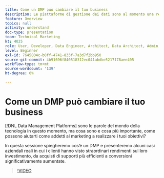 ```yaml
---
title: Come un DMP può cambiare il tuo business
description: Le piattaforme di gestione dei dati sono al momento una realtà tecnologica, ma cosa sono e cosa più importante, come possono aiutarti in quanto esperti di marketing a raggiungere i tuoi obiettivi? In questa sessione spiegheremo cos’è un DMP e presenteremo alcuni casi aziendali reali in cui i clienti hanno visto straordinari rendimenti sul loro investimento, da acquisti di supporti più efficienti a conversioni significativamente aumentate.
feature: Overview
topics: null
activity: understand
doc-type: presentation
team: Technical Marketing
kt: 4025
role: User, Developer, Data Engineer, Architect, Data Architect, Admin, Leader
level: Beginner
exl-id: 7645804c-b0ff-4741-833f-7a3d7f2bb950
source-git-commit: 4b91696f840518312ec041abdbe5217178aee405
workflow-type: tm+mt
source-wordcount: '139'
ht-degree: 0%

---
```


# Come un DMP può cambiare il tuo business

[!DNL Data Management Platforms] sono le parole del mondo della tecnologia in questo momento, ma cosa sono e cosa più importante, come possono aiutarti come addetti al marketing a realizzare i tuoi obiettivi?

In questa sessione spiegheremo cos’è un DMP e presenteremo alcuni casi aziendali reali in cui i clienti hanno visto straordinari rendimenti sul loro investimento, da acquisti di supporti più efficienti a conversioni significativamente aumentate.

>[!VIDEO](https://video.tv.adobe.com/v/29770/?quality=12)
